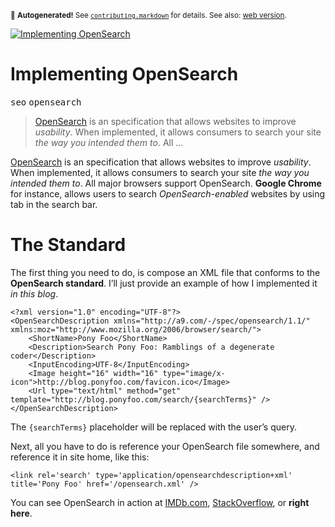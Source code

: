 <sub>&#x1F6A8; <strong>Autogenerated!</strong> See <a href="https://github.com/ponyfoo/articles/tree/noindex/contributing.markdown"><code>contributing.markdown</code></a> for details. See also: <a href="https://ponyfoo.com/articles/implementing-opensearch">web version</a>.</sub>

<a href="https://ponyfoo.com/articles/implementing-opensearch"><div><img src="https://i.imgur.com/pFKT6CO.jpg" alt="Implementing OpenSearch"></div></a>

<h1>Implementing OpenSearch</h1>

<p><kbd>seo</kbd> <kbd>opensearch</kbd></p>

<blockquote><p><a href="http://www.opensearch.org/" target="_blank">OpenSearch</a> is an specification that allows websites to improve <em>usability</em>. When implemented, it allows consumers to search your site <em>the way you intended them to</em>. All &#x2026;</p></blockquote>

<div><p><a href="http://www.opensearch.org/" target="_blank">OpenSearch</a> is an specification that allows websites to improve <em>usability</em>. When implemented, it allows consumers to search your site <em>the way you intended them to</em>. All major browsers support OpenSearch. <strong>Google Chrome</strong> for instance, allows users to search <em>OpenSearch-enabled</em> websites by using tab in the search bar.</p></div>

<blockquote></blockquote>

<div><h1 id="the-standard">The Standard</h1> <p>The first thing you need to do, is compose an XML file that conforms to the <strong>OpenSearch standard</strong>. I&#x2019;ll just provide an example of how I implemented it <em>in this blog</em>.</p> <pre class="md-code-block"><code class="md-code md-lang-xml"><span class="md-code-pi">&lt;?xml version=&quot;1.0&quot; encoding=&quot;UTF-8&quot;?&gt;</span>
<span class="md-code-tag">&lt;<span class="md-code-title">OpenSearchDescription</span> <span class="md-code-attribute">xmlns</span>=<span class="md-code-value">&quot;http://a9.com/-/spec/opensearch/1.1/&quot;</span> <span class="md-code-attribute">xmlns:moz</span>=<span class="md-code-value">&quot;http://www.mozilla.org/2006/browser/search/&quot;</span>&gt;</span>
    <span class="md-code-tag">&lt;<span class="md-code-title">ShortName</span>&gt;</span>Pony Foo<span class="md-code-tag">&lt;/<span class="md-code-title">ShortName</span>&gt;</span>
    <span class="md-code-tag">&lt;<span class="md-code-title">Description</span>&gt;</span>Search Pony Foo: Ramblings of a degenerate coder<span class="md-code-tag">&lt;/<span class="md-code-title">Description</span>&gt;</span>
    <span class="md-code-tag">&lt;<span class="md-code-title">InputEncoding</span>&gt;</span>UTF-8<span class="md-code-tag">&lt;/<span class="md-code-title">InputEncoding</span>&gt;</span>
    <span class="md-code-tag">&lt;<span class="md-code-title">Image</span> <span class="md-code-attribute">height</span>=<span class="md-code-value">&quot;16&quot;</span> <span class="md-code-attribute">width</span>=<span class="md-code-value">&quot;16&quot;</span> <span class="md-code-attribute">type</span>=<span class="md-code-value">&quot;image/x-icon&quot;</span>&gt;</span>http://blog.ponyfoo.com/favicon.ico<span class="md-code-tag">&lt;/<span class="md-code-title">Image</span>&gt;</span>
    <span class="md-code-tag">&lt;<span class="md-code-title">Url</span> <span class="md-code-attribute">type</span>=<span class="md-code-value">&quot;text/html&quot;</span> <span class="md-code-attribute">method</span>=<span class="md-code-value">&quot;get&quot;</span> <span class="md-code-attribute">template</span>=<span class="md-code-value">&quot;http://blog.ponyfoo.com/search/{searchTerms}&quot;</span> /&gt;</span>
<span class="md-code-tag">&lt;/<span class="md-code-title">OpenSearchDescription</span>&gt;</span>
</code></pre> <p>The <code class="md-code md-code-inline">{searchTerms}</code> placeholder will be replaced with the user&#x2019;s query.</p></div>

<div><p>Next, all you have to do is reference your OpenSearch file somewhere, and reference it in site home, like this:</p> <pre class="md-code-block"><code class="md-code md-lang-xml"><span class="md-code-tag">&lt;<span class="md-code-title">link</span> <span class="md-code-attribute">rel</span>=<span class="md-code-value">&apos;search&apos;</span> <span class="md-code-attribute">type</span>=<span class="md-code-value">&apos;application/opensearchdescription+xml&apos;</span> <span class="md-code-attribute">title</span>=<span class="md-code-value">&apos;Pony Foo&apos;</span> <span class="md-code-attribute">href</span>=<span class="md-code-value">&apos;/opensearch.xml&apos;</span> /&gt;</span>
</code></pre> <p>You can see OpenSearch in action at <a href="http://imdb.com/" target="_blank" aria-label="IMDb">IMDb.com</a>, <a href="http://stackoverflow.com/" target="_blank" aria-label="Stack Overflow">StackOverflow</a>, or <strong>right here</strong>.</p></div>
